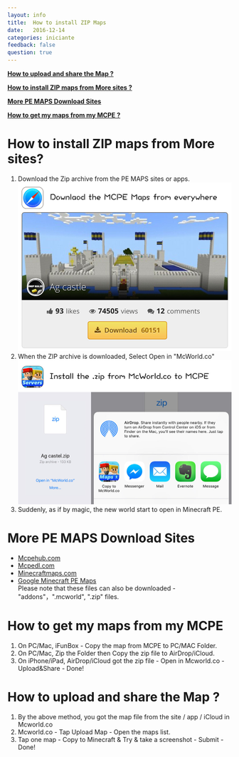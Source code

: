 ```yaml
---
layout: info
title:  How to install ZIP Maps
date:   2016-12-14
categories: iniciante
feedback: false
question: true
---
```

[**How to upload and share the Map ?**](#3)

[**How to install ZIP maps from More sites ?**](#1)

[**More PE MAPS Download Sites**](#2)

[**How to get my maps from my MCPE ?**](#3)

<span id = "1"></span>  
# How to install ZIP maps from More sites?   
1. Download the Zip archive from the PE MAPS sites or apps.   
[![screenshot](/assets/images/zip1.jpg)](http://mcpehub.com/maps?sort=downloads)  
2. When the ZIP archive is downloaded, Select Open in "McWorld.co"    
![screenshot](/assets/images/zip2.jpg)  
3. Suddenly, as if by magic, the new world start to open in Minecraft PE.

<span id = "2"></span>  
# More PE MAPS Download Sites  
- [<u>Mcpehub.com</u>](http://mcpehub.com/maps?sort=downloads)  
- [<u>Mcpedl.com</u>](http://mcpedl.com/tag/mcworld/)  
- [<u>Minecraftmaps.com</u>](http://www.minecraftmaps.com/pocket-edition-maps)  
- [<u>Google Minecraft PE Maps</u>](https://www.google.com/webhp?ion=1&espv=2&ie=UTF-8#q=minecraft%20pe%20map)  
Please note that these files can also be downloaded - "addons"，".mcworld", ".zip" files.

<span id = "3"></span>  
# How to get my maps from my MCPE  
1. On PC/Mac, iFunBox - Copy the map from MCPE to PC/MAC Folder.  
2. On PC/Mac, Zip the Folder then Copy the zip file to AirDrop/iCloud.  
3. On iPhone/iPad, AirDrop/iCloud got the zip file - Open in Mcworld.co - Upload&Share - Done!

<span id = "0"></span>  
# How to upload and share the Map ?  
1. By the above method, you got the map file from the site / app / iCloud in Mcworld.co  
2. Mcworld.co - Tap Upload Map - Open the maps list.  
3. Tap one map - Copy to Minecraft & Try & take a screenshot - Submit - Done!